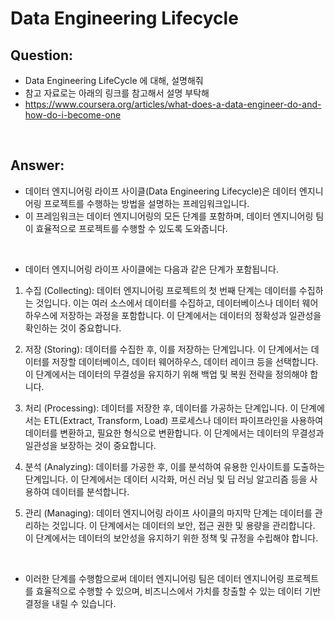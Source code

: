 # Data Engineering Lifecycle

## Question:

- Data Engineering LifeCycle 에 대해, 설명해줘
- 참고 자료로는 아래의 링크를 참고해서 설명 부탁해
- https://www.coursera.org/articles/what-does-a-data-engineer-do-and-how-do-i-become-one 

<br>

## Answer:

- 데이터 엔지니어링 라이프 사이클(Data Engineering Lifecycle)은 데이터 엔지니어링 프로젝트를 수행하는 방법을 설명하는 프레임워크입니다. 
- 이 프레임워크는 데이터 엔지니어링의 모든 단계를 포함하며, 데이터 엔지니어링 팀이 효율적으로 프로젝트를 수행할 수 있도록 도와줍니다.

<br>

- 데이터 엔지니어링 라이프 사이클에는 다음과 같은 단계가 포함됩니다.

1. 수집 (Collecting): 데이터 엔지니어링 프로젝트의 첫 번째 단계는 데이터를 수집하는 것입니다. 이는 여러 소스에서 데이터를 수집하고, 데이터베이스나 데이터 웨어하우스에 저장하는 과정을 포함합니다. 이 단계에서는 데이터의 정확성과 일관성을 확인하는 것이 중요합니다.

2. 저장 (Storing): 데이터를 수집한 후, 이를 저장하는 단계입니다. 이 단계에서는 데이터를 저장할 데이터베이스, 데이터 웨어하우스, 데이터 레이크 등을 선택합니다. 이 단계에서는 데이터의 무결성을 유지하기 위해 백업 및 복원 전략을 정의해야 합니다.

3. 처리 (Processing): 데이터를 저장한 후, 데이터를 가공하는 단계입니다. 이 단계에서는 ETL(Extract, Transform, Load) 프로세스나 데이터 파이프라인을 사용하여 데이터를 변환하고, 필요한 형식으로 변환합니다. 이 단계에서는 데이터의 무결성과 일관성을 보장하는 것이 중요합니다.

4. 분석 (Analyzing): 데이터를 가공한 후, 이를 분석하여 유용한 인사이트를 도출하는 단계입니다. 이 단계에서는 데이터 시각화, 머신 러닝 및 딥 러닝 알고리즘 등을 사용하여 데이터를 분석합니다.

5. 관리 (Managing): 데이터 엔지니어링 라이프 사이클의 마지막 단계는 데이터를 관리하는 것입니다. 이 단계에서는 데이터의 보안, 접근 권한 및 용량을 관리합니다. 이 단계에서는 데이터의 보안성을 유지하기 위한 정책 및 규정을 수립해야 합니다.

<br>

- 이러한 단계를 수행함으로써 데이터 엔지니어링 팀은 데이터 엔지니어링 프로젝트를 효율적으로 수행할 수 있으며, 비즈니스에서 가치를 창출할 수 있는 데이터 기반 결정을 내릴 수 있습니다.

<br>